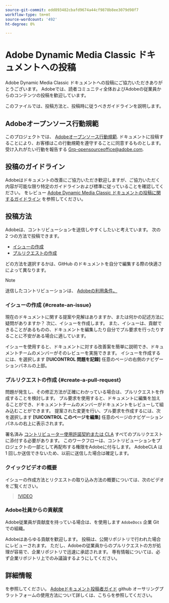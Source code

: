 ```yaml
---
source-git-commit: edd893482cbafd9674a44cf9878b8ee3079d98f7
workflow-type: tm+mt
source-wordcount: '492'
ht-degree: 0%

---
```

# Adobe Dynamic Media Classic ドキュメントへの投稿

Adobe Dynamic Media Classic ドキュメントへの投稿にご協力いただきありがとうございます。 Adobeでは、読者コミュニティ全体およびAdobeの従業員からのコンテンツの投稿を歓迎しています。

このファイルでは、投稿方法と、投稿時に従うべきガイドラインを説明します。

## Adobeオープンソース行動規範

このプロジェクトでは、 [Adobeオープンソース行動規範](code-of-conduct.md). ドキュメントに投稿することにより、お客様はこの行動規範を遵守することに同意するものとします。 受け入れがたい行動を報告する [Grp-opensourceoffice@adobe.com](mailto:Grp-opensourceoffice@adobe.com).

## 投稿のガイドライン

Adobeはドキュメントの改善にご協力いただき歓迎しますが、ご協力いただく内容が可能な限り特定のガイドラインおよび標準に従っていることを確認してください。 をレビュー [Adobe Dynamic Media Classic ドキュメントの投稿に関するガイドライン](guidelines.md) を参照してください。

## 投稿方法

Adobeは、コントリビューションを送信しやすくしたいと考えています。 次の 2 つの方法で投稿できます。

* [イシューの作成](#create-an-issue)
* [プルリクエストの作成](#create-a-pull-request)

どの方法を選択するかは、GitHub のドキュメントを自分で編集する際の快適さによって異なります。

>[!NOTE]
>
>送信したコントリビューションは、 [Adobeの利用条件。](https://www.adobe.com/legal/terms.html)

### イシューの作成 {#create-an-issue}

現在のドキュメントに関する提案や見解はありますか、または何かの記述方法に疑問がありますか？ 次に、イシューを作成します。 また、イシューは、貢献できることがあるものの、ドキュメントを編集したり自分でプル要求を行ったりすることに不安がある場合に適しています。

イシューを使用すると、ドキュメントに対する改善案を簡単に説明でき、ドキュメントチームのメンバーがそのレビューを実施できます。 イシューを作成するには、を選択します **[!UICONTROL 問題を記録]** 任意のページの右側のナビゲーションパネルの上部。

### プルリクエストの作成 {#create-a-pull-request}

問題が発生し、その修正方法が正確にわかっている場合は、プルリクエストを作成することを検討します。 プル要求を使用すると、ドキュメントに編集を加えることができ、ドキュメントチームのメンバーがドキュメントをレビューして組み込むことができます。 提案された変更を行い、プル要求を作成するには、次を選択します **[!UICONTROL このページを編集]** 任意のページのナビゲーションパネルの右上に表示されます。

署名済み [コントリビューター使用許諾契約または CLA](https://opensource.adobe.com/cla.html) すべてのプルリクエストに添付する必要があります。 このワークフローは、コントリビューションをプロジェクトの一部として再配布する権限をAdobeに付与します。 AdobeCLA は 1 回しか送信できないため、以前に送信した場合は確定します。

### クイックビデオの概要

イシューの作成方法とリクエストの取り込み方法の概要については、次のビデオをご覧ください。

>[!VIDEO](https://video.tv.adobe.com/v/27069)

### Adobe社員からの貢献度

Adobe従業員が貢献度を持っている場合は、を使用します `AdobeDocs` 企業 Git での組織。

Adobeはあらゆる貢献を歓迎します。 投稿は、公開リポジトリで行われた場合にレビューされます。 ただし、Adobeの従業員からのプルリクエストの方が処理が容易で、企業リポジトリで迅速に承認されます。 専有情報については、必ず企業リポジトリ上でのみ議論するようにしてください。

## 詳細情報

を参照してください。 [Adobeドキュメント投稿者ガイド](https://experienceleague.adobe.com/en/docs/contributor/contributor-guide/introduction) github オーサリングプラットフォームの使用方法について詳しくは、こちらを参照してください。
